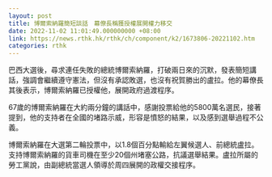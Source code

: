 ```yaml
---
layout: post
title: 博爾索納羅簡短談話　幕僚長稱獲授權展開權力移交
date: 2022-11-02 11:01:49.000000000 +08:00
link: https://news.rthk.hk/rthk/ch/component/k2/1673806-20221102.htm
categories: rthk
---
```


巴西大選後，尋求連任失敗的總統博爾索納羅，打破兩日來的沉默，發表簡短講話，強調會繼續遵守憲法，但沒有承認敗選，也沒有祝賀勝出的盧拉。他的幕僚長其後表示，博爾索納羅已授權他，展開政府過渡程序。

67歲的博爾索納羅在大約兩分鐘的講話中，感謝投票給他的5800萬名選民，接著提到，他的支持者在全國的堵路示威，形容是憤怒的結果，以及感到選舉過程不公義。

博爾索納羅在大選第二輪投票中，以1.8個百分點輸給左翼候選人、前總統盧拉。支持博爾索納羅的貨車司機在至少20個州堵塞公路，抗議選舉結果。盧拉所屬的勞工黨說，由副總統當選人領導於周四展開的政權交接程序。
